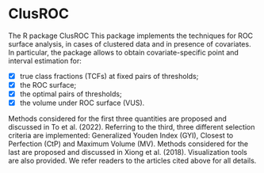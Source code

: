 # ClusROC
The R package ClusROC
This package implements the techniques for ROC surface analysis, in cases of clustered data and in presence of covariates. In particular, the package allows to obtain covariate-specific point and interval estimation for:

  - [x] true class fractions (TCFs) at fixed pairs of thresholds;
  - [x] the ROC surface;
  - [x] the optimal pairs of thresholds;
  - [x] the volume under ROC surface (VUS).
  
Methods considered for the first three quantities are proposed and discussed in To et al. (2022). Referring to the third, three  different selection criteria are implemented: Generalized Youden Index (GYI), Closest to Perfection (CtP) and Maximum Volume (MV). Methods considered for the last are proposed and discussed in Xiong et al. (2018). Visualization tools are also provided. We refer readers to the articles cited above for all details.
